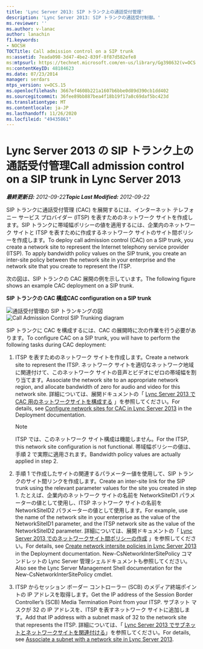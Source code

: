 ```yaml
---
title: 'Lync Server 2013: SIP トランク上の通話受付管理'
description: 'Lync Server 2013: SIP トランクの通話受付制御。'
ms.reviewer: ''
ms.author: v-lanac
author: lanachin
f1.keywords:
- NOCSH
TOCTitle: Call admission control on a SIP trunk
ms:assetid: 7eada098-3d47-4be2-839f-8f87d582efe8
ms:mtpsurl: https://technet.microsoft.com/en-us/library/Gg398632(v=OCS.15)
ms:contentKeyID: 48184623
ms.date: 07/23/2014
manager: serdars
mtps_version: v=OCS.15
ms.openlocfilehash: 3667ef4608b221a1607b6bbe0d89d390cb1dd402
ms.sourcegitcommit: 36fee89bb887bea4f18b19f17a8c69daf5bc423d
ms.translationtype: MT
ms.contentlocale: ja-JP
ms.lasthandoff: 11/26/2020
ms.locfileid: "49435861"
---
```

# <a name="call-admission-control-on-a-sip-trunk-in-lync-server-2013"></a><span data-ttu-id="5d25f-103">Lync Server 2013 の SIP トランク上の通話受付管理</span><span class="sxs-lookup"><span data-stu-id="5d25f-103">Call admission control on a SIP trunk in Lync Server 2013</span></span>

<div data-xmlns="http://www.w3.org/1999/xhtml">

<div class="topic" data-xmlns="http://www.w3.org/1999/xhtml" data-msxsl="urn:schemas-microsoft-com:xslt" data-cs="https://msdn.microsoft.com/">

<div data-asp="https://msdn2.microsoft.com/asp">



</div>

<div id="mainSection">

<div id="mainBody"><span data-ttu-id="5d25f-104">

<span> </span></span><span class="sxs-lookup"><span data-stu-id="5d25f-104">

<span> </span></span></span>

<span data-ttu-id="5d25f-105">_**最終更新日:** 2012-09-22_</span><span class="sxs-lookup"><span data-stu-id="5d25f-105">_**Topic Last Modified:** 2012-09-22_</span></span>

<span data-ttu-id="5d25f-p101">SIP トランクに通話受付管理 (CAC) を展開するには、インターネット テレフォニー サービス プロバイダー (ITSP) を表すためのネットワーク サイトを作成します。SIP トランクに帯域幅ポリシーの値を適用するには、企業内のネットワーク サイトと ITSP を表すために作成するネットワーク サイトのサイト間ポリシーを作成します。</span><span class="sxs-lookup"><span data-stu-id="5d25f-p101">To deploy call admission control (CAC) on a SIP trunk, you create a network site to represent the Internet telephony service provider (ITSP). To apply bandwidth policy values on the SIP trunk, you create an inter-site policy between the network site in your enterprise and the network site that you create to represent the ITSP.</span></span>

<span data-ttu-id="5d25f-108">次の図は、SIP トランクの CAC 展開の例を示しています。</span><span class="sxs-lookup"><span data-stu-id="5d25f-108">The following figure shows an example CAC deployment on a SIP trunk.</span></span>

<span data-ttu-id="5d25f-109">**SIP トランクの CAC 構成**</span><span class="sxs-lookup"><span data-stu-id="5d25f-109">**CAC configuration on a SIP trunk**</span></span>

<span data-ttu-id="5d25f-110">![通話受付管理の SIP トランキングの図](images/Gg398632.276c0d8f-1dd5-4883-8499-c202399ddbe9(OCS.15).jpg "通話受付管理の SIP トランキングの図")</span><span class="sxs-lookup"><span data-stu-id="5d25f-110">![Call Admission Control SIP Trunking diagram](images/Gg398632.276c0d8f-1dd5-4883-8499-c202399ddbe9(OCS.15).jpg "Call Admission Control SIP Trunking diagram")</span></span>

<span data-ttu-id="5d25f-111">SIP トランクに CAC を構成するには、CAC の展開時に次の作業を行う必要があります。</span><span class="sxs-lookup"><span data-stu-id="5d25f-111">To configure CAC on a SIP trunk, you will have to perform the following tasks during CAC deployment:</span></span>

1.  <span data-ttu-id="5d25f-112">ITSP を表すためのネットワーク サイトを作成します。</span><span class="sxs-lookup"><span data-stu-id="5d25f-112">Create a network site to represent the ITSP.</span></span> <span data-ttu-id="5d25f-113">ネットワーク サイトを適切なネットワーク地域に関連付けて、このネットワーク サイトの音声とビデオにゼロの帯域幅を割り当てます。</span><span class="sxs-lookup"><span data-stu-id="5d25f-113">Associate the network site to an appropriate network region, and allocate bandwidth of zero for audio and video for this network site.</span></span> <span data-ttu-id="5d25f-114">詳細については、展開ドキュメントの「 [Lync Server 2013 で CAC 用のネットワークサイトを構成する](lync-server-2013-configure-network-sites-for-cac.md) 」を参照してください。</span><span class="sxs-lookup"><span data-stu-id="5d25f-114">For details, see [Configure network sites for CAC in Lync Server 2013](lync-server-2013-configure-network-sites-for-cac.md) in the Deployment documentation.</span></span>
    
    <div>
    

    > [!NOTE]  
    > <span data-ttu-id="5d25f-115">ITSP では、このネットワーク サイト構成は機能しません。</span><span class="sxs-lookup"><span data-stu-id="5d25f-115">For the ITSP, this network site configuration is not functional.</span></span> <span data-ttu-id="5d25f-116">帯域幅ポリシーの値は、手順 2 で実際に適用されます。</span><span class="sxs-lookup"><span data-stu-id="5d25f-116">Bandwidth policy values are actually applied in step 2.</span></span>

    
    </div>

2.  <span data-ttu-id="5d25f-117">手順 1 で作成したサイトの関連するパラメーター値を使用して、SIP トランクのサイト間リンクを作成します。</span><span class="sxs-lookup"><span data-stu-id="5d25f-117">Create an inter-site link for the SIP trunk using the relevant parameter values for the site you created in step 1.</span></span> <span data-ttu-id="5d25f-118">たとえば、企業内のネットワーク サイトの名前を NetworkSiteID1 パラメーターの値として使用し、ITSP ネットワーク サイトの名前を NetworkSiteID2 パラメーターの値として使用します。</span><span class="sxs-lookup"><span data-stu-id="5d25f-118">For example, use the name of the network site in your enterprise as the value of the NetworkSiteID1 parameter, and the ITSP network site as the value of the NetworkSiteID2 parameter.</span></span> <span data-ttu-id="5d25f-119">詳細については、展開ドキュメントの「 [Lync Server 2013 でのネットワークサイト間ポリシーの作成](lync-server-2013-create-network-intersite-policies.md) 」を参照してください。</span><span class="sxs-lookup"><span data-stu-id="5d25f-119">For details, see [Create network intersite policies in Lync Server 2013](lync-server-2013-create-network-intersite-policies.md) in the Deployment documentation.</span></span> <span data-ttu-id="5d25f-120">New-CsNetworkInterSitePolicy コマンドレットの Lync Server 管理シェルドキュメントも参照してください。</span><span class="sxs-lookup"><span data-stu-id="5d25f-120">Also see the Lync Server Management Shell documentation for the New-CsNetworkInterSitePolicy cmdlet.</span></span>

3.  <span data-ttu-id="5d25f-121">ITSP からセッション ボーダー コントローラー (SCB) のメディア終端ポイントの IP アドレスを取得します。</span><span class="sxs-lookup"><span data-stu-id="5d25f-121">Get the IP address of the Session Border Controller’s (SCB) Media Termination Point from your ITSP.</span></span> <span data-ttu-id="5d25f-122">サブネット マスクが 32 の IP アドレスを、ITSP を表すネットワーク サイトに追加します。</span><span class="sxs-lookup"><span data-stu-id="5d25f-122">Add that IP address with a subnet mask of 32 to the network site that represents the ITSP.</span></span> <span data-ttu-id="5d25f-123">詳細については、「 [Lync Server 2013 でサブネットとネットワークサイトを関連付ける](lync-server-2013-associate-a-subnet-with-a-network-site.md)」を参照してください。</span><span class="sxs-lookup"><span data-stu-id="5d25f-123">For details, see [Associate a subnet with a network site in Lync Server 2013](lync-server-2013-associate-a-subnet-with-a-network-site.md).</span></span>

<span data-ttu-id="5d25f-124"></div>

<span> </span>

</div>

</div>

</span><span class="sxs-lookup"><span data-stu-id="5d25f-124"></div>

<span> </span>

</div>

</div>

</span></span></div>

